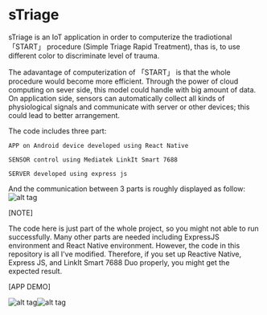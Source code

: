 # sTriage
sTriage is an IoT application in order to computerize the tradiotional 「START」 procedure (Simple Triage Rapid Treatment), thas is, to use different color to discriminate level of trauma.

The adavantage of computerization of 「START」 is that the whole procedure would become more efficient. Through the power of cloud computing on sever side, this model could handle with big amount of data. On application side, sensors can automatically collect all kinds of physiological signals and communicate with server or other devices; this could lead to better arrangement.


The code includes three part: 

    APP on Android device developed using React Native
  
    SENSOR control using Mediatek LinkIt Smart 7688
  
    SERVER developed using express js
  

And the communication between 3 parts is roughly displayed as follow:
![alt tag](https://cloud.githubusercontent.com/assets/8232009/22285565/22455d8e-e327-11e6-88fc-3eb368a0bb89.PNG)


[NOTE]

The code here is just part of the whole project, so you might not able to run successfully.
Many other parts are needed including ExpressJS environment and React Native environment.
However, the code in this repository is all I've modified. Therefore, if you set up Reactive Native, Express JS, and LinkIt Smart 7688 Duo properly, you might get the expected result.


[APP DEMO]

![alt tag](https://cloud.githubusercontent.com/assets/8232009/22289879/cc52a0d2-e338-11e6-8c40-f66087f0ca32.jpg)![alt tag](https://cloud.githubusercontent.com/assets/8232009/22289889/dd56b350-e338-11e6-8a0a-c071bc43f368.jpg)
